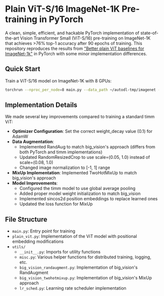 # Plain ViT-S/16 ImageNet-1K Pre-training in PyTorch

A clean, simple, efficient, and hackable PyTorch implementation of state-of-the-art Vision Transformer Small (ViT-S/16) pre-training on ImageNet-1K that achieves >76% top-1 accuracy after 90 epochs of training. This repository reproduces the results from ["Better plain ViT baselines for ImageNet-1k"](https://arxiv.org/abs/2205.01580) in PyTorch with some minor implementation differences.

## Quick Start

Train a ViT-S/16 model on ImageNet-1K with 8 GPUs:

```bash
torchrun --nproc_per_node=8 main.py --data_path ~/autodl-tmp/imagenet --model_name vit_small_patch16_224 --experiment_name vit_small_i1k --epochs 90 --batch_size 128 --lr 1e-3 --weight_decay 0.1
```

## Implementation Details

We made several key improvements compared to training a standard timm ViT:

- **Optimizer Configuration**: Set the correct weight_decay value (0.1) for AdamW
- **Data Augmentation**:
  - Implemented RandAug to match big_vision's approach (differs from both PyTorch and timm implementations)
  - Updated RandomResizedCrop to use scale=(0.05, 1.0) instead of scale=(0.08, 1.0)
  - Changed image normalization to [-1, 1] range
- **MixUp Implementation**: Implemented TwoHotMixUp to match big_vision's approach
- **Model Improvements**:
  - Configured the timm model to use global average pooling
  - Added proper model weight initialization to match big_vision
  - Implemented sincos2d position embeddings to replace learned ones
  - Updated the loss function for MixUp

## File Structure

- `main.py`: Entry point for training
- `plain_vit.py`: Implementation of the ViT model with positional embedding modifications
- `utils/`
  - `__init__.py`: Imports for utility functions
  - `misc.py`: Various helper functions for distributed training, logging, etc.
  - `big_vision_randaugment.py`: Implementation of big_vision's RandAugment
  - `big_vision_twohotmixup.py`: Implementation of big_vision's MixUp approach
  - `lr_sched.py`: Learning rate scheduler implementation